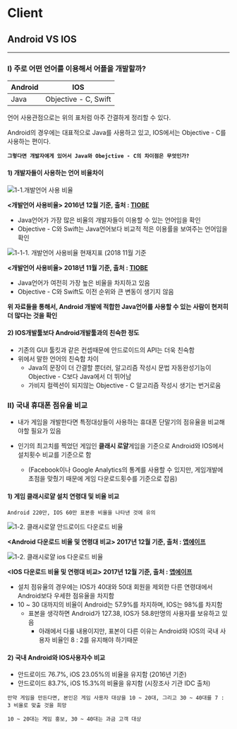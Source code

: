 # Client
## Android VS IOS

* * *
### I) 주로 어떤 언어를 이용해서 어플을 개발할까?
 | Android     | IOS    |
|--------|-------|
| Java      |  Objective - C, Swift     |


언어 사용관점으로는 위의 표처럼 아주 간결하게 정리할 수 있다.

Android의 경우에는 대표적으로 Java를 사용하고 있고, IOS에서는 Objective - C를 사용하는 편이다.


 **`그렇다면 개발자에게 있어서 Java와 Obejctive - C의 차이점은 무엇인가?`**
 #### 1) 개발자들이 사용하는 언어 비율차이
![1-1.개발언어 사용 비율](https://user-images.githubusercontent.com/43811124/49524739-aa219580-f8ef-11e8-8c00-8d1898ddd522.PNG "width:30%; height: 20%")
  
 **<개발언어 사용비율> 2016년 12월 기준, 출처 : [TIOBE][1]**
   
   
  * Java언어가 가장 많은 비율의 개발자들이 이용할 수 있는 언어임을 확인
  * Objective - C와 Swift는 Java언어보다 비교적 적은 이용률을 보여주는 언어임을 확인

![1-1-1. 개발언어 사용비율 현재지표 (2018 11월 기준](https://user-images.githubusercontent.com/43811124/49524791-c291b000-f8ef-11e8-8e97-a23d6e2b4f24.PNG "width:30% height: 20%")

 **<개발언어 사용비율> 2018년 11월 기준, 출처 : [TIOBE][1]**


  * Java언어가 여전히 가장 높은 비율을 차지하고 있음
  * Objective - C와 Swift도 이전 순위와 큰 변동이 생기지 않음
  
  **위 자료들을 통해서, Android 개발에 적합한 Java언어를 사용할 수 있는 사람이 현저히 더 많다는 것을 확인**
  
  #### 2) IOS개발툴보다 Android개발툴과의 친숙한 정도
  - 기존의 GUI 툴킷과 같은 컨셉때문에 안드로이드의 API는 더욱 친숙함
  - 위에서 말한 언어의 친숙함 차이
    - Java의 문장이 더 간결할 뿐더러, 알고리즘 작성시 문법 자동완성기능이 Objective - C보다 Java에서 더 뛰어남
    - 가비지 컬렉션이 되지않는 Objective - C 알고리즘 작성시 생기는 번거로움


### Ⅱ) 국내 휴대폰 점유율 비교
* 내가 게임을 개발한다면 특정대상들이 사용하는 휴대폰 단말기의 점유율을 비교해야할 필요가 있음

* 인기의 최고치를 찍었던 게임인 **클래시 로얄**게임을 기준으로 Android와 IOS에서 설치횟수 비교를 기준으로 함

  * (Facebook이나 Google Analytics의 통계를 사용할 수 있지만, 게임개발에 초점을 맞췄기 때문에 게임 다운로드횟수를 기준으로 잡음)

#### 1) 게임 클래시로얄 설치 연령대 및 비율 비교
`Android 220만, IOS 60만 표본중 비율을 나타낸 것에 유의`

![1-2. 클래시로얄 안드로이드 다운로드 비율](https://user-images.githubusercontent.com/43811124/49528359-2a97c480-f8f7-11e8-8357-caca4c5787d3.PNG)

**<Android 다운로드 비율 및 연령대 비교> 2017년 12월 기준, 출처 : [앱에이프][2]**



![1-2. 클래시로얄 ios 다운로드 비율](https://user-images.githubusercontent.com/43811124/49528325-194eb800-f8f7-11e8-872f-30f0f68bac0d.PNG)

**<IOS 다운로드 비율 및 연령대 비교> 2017년 12월 기준, 출처 : [앱에이프][2]**


* 설치 점유율의 경우에는 IOS가 40대와 50대 회원을 제외한 다른 연령대에서 Android보다 우세한 점유율을 차지함
* 10 ~ 30 대까지의 비율이 Android는 57.9%를 차지하며, IOS는 98%를 차지함
  * 표본을 생각하면 Android가 127.38, IOS가 58.8만명의 사용자를 보유하고 있음
    * 아래에서 다룰 내용이지만, 표본이 다른 이유는 Android와 IOS의 국내 사용자 비율인 8 : 2를 유지해야 하기때문
#### 2) 국내 Android와 IOS사용자수 비교
* 안드로이드 76.7%, iOS 23.05%의 비율을 유지함 (2016년 기준)
* 안드로이드 83.7%, iOS 15.3%의 비율을 유지함 (시장조사 기관 IDC 출처)

`만약 게임을 만든다면, 본인은 게임 사용자 대상을 10 ~ 20대, 그리고 30 ~ 40대를 7 : 3 비율로 맞출 것을 희망`

`10 ~ 20대는 게임 홍보, 30 ~ 40대는 과금 고객 대상`



[1]: https://www.tiobe.com/tiobe-index/
[2]: https://ko.lab.appa.pe/2018-01/ios-supercell.html
